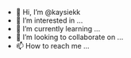 - 👋 Hi, I’m @kaysiekk
- 👀 I’m interested in ...
- 🌱 I’m currently learning ...
- 💞️ I’m looking to collaborate on ...
- 📫 How to reach me ...

<!---
kaysiekk/kaysiekk is a ✨ special ✨ repository because its `README.md` (this file) appears on your GitHub profile.
You can click the Preview link to take a look at your changes.
--->
